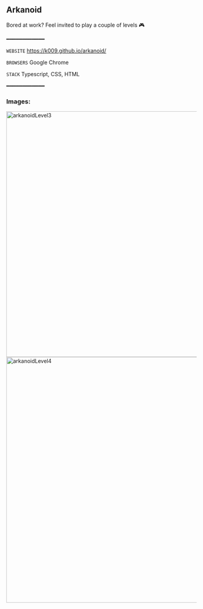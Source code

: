 ## Arkanoid

Bored at work? Feel invited to play a couple of levels 🎮 

━━━━━━━━━━━━

```WEBSITE``` https://k009.github.io/arkanoid/

```BROWSERS``` Google Chrome

```STACK``` Typescript, CSS, HTML

━━━━━━━━━━━━

### Images:

<img src="https://user-images.githubusercontent.com/18682376/183251260-4fe07c39-76f6-4962-aa18-35ed21a9c94e.png" alt="arkanoidLevel3" width="650"/>

<img src="https://user-images.githubusercontent.com/18682376/183251178-61f8f4b4-48f3-4a24-9e57-3e7ba79662b9.png" alt="arkanoidLevel4" width="650"/>
